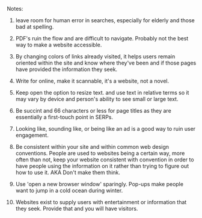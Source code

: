 Notes:

1. leave room for human error in searches, especially for elderly and those bad at spelling.

2. PDF's ruin the flow and are difficult to navigate. Probably not the best way to make a website accessible.

3. By changing colors of links already visited, it helps users remain oriented within the site and know where they've been and if those pages have provided the information they seek.

4. Write for online, make it scannable, it's a website, not a novel.

5. Keep open the option to resize text. and use text in relative terms so it may vary by device and person's ability to see small or large text.

6. Be succint and 66 characters or less for page titles as they are essentially a first-touch point in SERPs.

7. Looking like, sounding like, or being like an ad is a good way to ruin user engagement.

8. Be consistent within your site and within common web design conventions. People are used to websites being a certain way, more often than not, keep your website consistent with convention in order to have people using the information on it rather than trying to figure out how to use it. AKA Don't make them think.

9. Use 'open a new browser window' sparingly. Pop-ups make people want to jump in a cold ocean during winter.

10. Websites exist to supply users with entertainment or information that they seek. Provide that and you will have visitors. 
